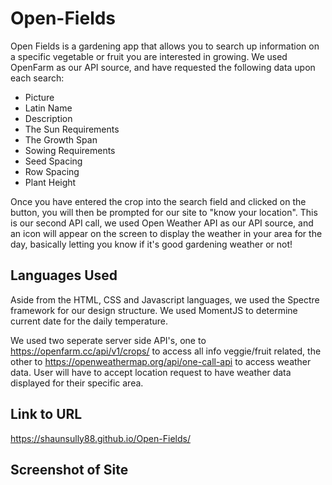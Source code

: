 # Open-Fields

Open Fields is a gardening app that allows you to search up information on a specific vegetable or fruit you are interested in growing. We used OpenFarm as our API source, and have requested the following data upon each search:

- Picture
- Latin Name
- Description
- The Sun Requirements
- The Growth Span
- Sowing Requirements
- Seed Spacing
- Row Spacing
- Plant Height

Once you have entered the crop into the search field and clicked on the button, you will then be prompted for our site to "know your location". This is our second API call, we used Open Weather API as our API source, and an icon will appear on the screen to display the weather in your area for the day, basically letting you know if it's good gardening weather or not!

## Languages Used

Aside from the HTML, CSS and Javascript languages, we used the Spectre framework for our design structure. We used MomentJS to determine current date for the daily temperature.

We used two seperate server side API's, one to https://openfarm.cc/api/v1/crops/ to access all info veggie/fruit related, the other to https://openweathermap.org/api/one-call-api to access weather data. User will have to accept location request to have weather data displayed for their specific area. 


## Link to URL

https://shaunsully88.github.io/Open-Fields/

## Screenshot of Site
